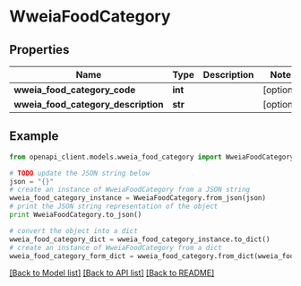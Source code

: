# WweiaFoodCategory


## Properties
Name | Type | Description | Notes
------------ | ------------- | ------------- | -------------
**wweia_food_category_code** | **int** |  | [optional] 
**wweia_food_category_description** | **str** |  | [optional] 

## Example

```python
from openapi_client.models.wweia_food_category import WweiaFoodCategory

# TODO update the JSON string below
json = "{}"
# create an instance of WweiaFoodCategory from a JSON string
wweia_food_category_instance = WweiaFoodCategory.from_json(json)
# print the JSON string representation of the object
print WweiaFoodCategory.to_json()

# convert the object into a dict
wweia_food_category_dict = wweia_food_category_instance.to_dict()
# create an instance of WweiaFoodCategory from a dict
wweia_food_category_form_dict = wweia_food_category.from_dict(wweia_food_category_dict)
```
[[Back to Model list]](../README.md#documentation-for-models) [[Back to API list]](../README.md#documentation-for-api-endpoints) [[Back to README]](../README.md)


